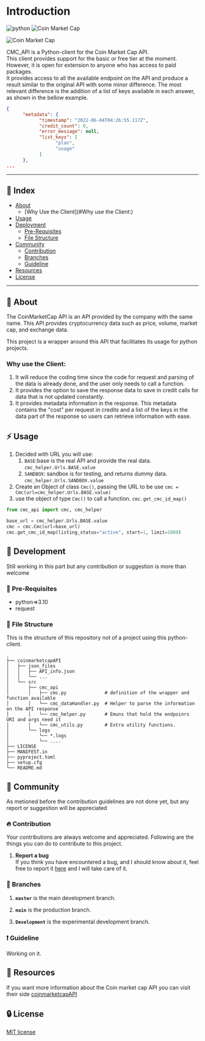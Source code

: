 # Introduction

[//]: # (![bumpver]&#40;https://img.shields.io/badge/unitest-code?style=for-the-badge&logo=python&logoColor=gray&color=ffffff&#41; )
![python](https://img.shields.io/badge/Python-3.10-blue?style=for-the-badge&logo=python&logoColor=blue&color=ffffff&labelColor=purple)
![Coin Market Cap](https://img.shields.io/badge/coinmarketcap-Code?style=for-the-badge&logo=coinmarketcap&logoColor=gray&color=ffffff)

[//]: # (![Coin Market Cap]&#40;https://img.shields.io/badge/CMC_API-{{version}}-purple?style=for-the-badge&logoColor=gray&color=ffffff&labelColor=purple&#41;)
![Coin Market Cap][1]

[1]:https://img.shields.io/badge/CMC_API--version---purple?style=for-the-badge&logoColor=gray&color=ffffff&labelColor=purple

CMC_API is a Python-client for the Coin Market Cap API.   
This client provides support for the basic or free tier at the moment.
However, it is open for extension to anyone who has access to paid packages.  
It provides access to all the available endpoint on the API and produce a result similar to the original API with some 
minor difference. 
The most relevant difference is the addition of a list of keys available in each answer, as shown in the bellow example.

```json
{
      "metadata": {
            "timestamp": "2022-06-04T04:26:55.117Z",
            "credit_count": 0,
            "error_message": null,
            "list_keys": [
                  "plan",
                  "usage"
            ]
      },
...
```


[//]: # (- Add your project logo.)

[//]: # (- Write a short introduction to the project.)

[//]: # (- If you are using badges, add them here.)

----------------------------------------
## :ledger: Index

- [About](#beginner-about)
  - [Why Use the Client](#Why use the Client:)
- [Usage](#zap-usage)
- [Deployment](#rocket-deployment)  
  - [Pre-Requisites](#Pre-Requisites)
  - [File Structure](#File-Structure)
- [Community](#cherry_blossom-community)
  - [Contribution](#fire-contribution)
  - [Branches](#cactus-branches)
  - [Guideline](#exclamation-guideline)  
- [Resources](#page_facing_up-resources)
- [License](#lock-license)
----------------------------------------
##  :beginner: About
The CoinMarketCap API is an API provided by the company with the same name. This API provides cryptocurrency data such as price, volume, market cap, and exchange data.

This project is a wrapper around this API that facilitates its usage for python projects.

### Why use the Client:

1. It will reduce the coding time since the code for request and parsing of the data is already done, and the user only needs to call a function. 
2. It provides the option to save the response data to save in credit calls for data that is not updated constantly.
3. It provides metadata information in the response. This metadata contains the "cost" per request in credits and a list of the keys in the data part of the response so users can retrieve information with ease.

## :zap: Usage
1. Decided with URL you will use:
   1. `BASE`:base is the real API and provide the real 
   data. `cmc_helper.Urls.BASE.value`
   2. `SANDBOX`: sandbox is for testing, and returns dummy data. `cmc_helper.Urls.SANDBOX.value`
2. Create an Object of class `Cmc()`, passing the URL to be use `cmc = Cmc(url=cmc_helper.Urls.BASE.value)`
3. use the object of type `Cmc()` to call a function. `cmc.get_cmc_id_map()`

```python
from cmc_api import cmc, cmc_helper

base_url = cmc_helper.Urls.BASE.value
cmc = cmc.Cmc(url=base_url)
cmc.get_cmc_id_map(listing_status="active", start=1, limit=1000)
```

##  :wrench: Development
Still working in this part but any contribution or suggestion is more than welcome

### :notebook: Pre-Requisites
- python=>3.10
- request

[//]: # (###  :nut_and_bolt: Development Environment)

[//]: # (Write about setting up the working environment for your project.)

[//]: # (- How to download the project...)

[//]: # (- How to install dependencies...)


###  :file_folder: File Structure
This is the structure of this repository not of a project using this python-client.

```
.
├── coinmarketcapAPI
│   ├── json_files
│   │   ├── API_info.json
│   │   └── ...
│   └── src
│       ├── cmc_api
│       │   ├── cmc.py              # definition of the wrapper and function available
│       │   └── cmc_dataHandler.py  # Helper to parse the information on the API response
│       │   └── cmc_helper.py       # Emuns that hold the endpoinrs URI and args need it
│       │   └── cmc_utils.py        # Extra utility functions.
│       └── logs
│           └── *.logs
│           └── ....
├── LICENSE
├── MANIFEST.in
├── pyproject.toml
├── setup.cfg
└── README.md
```

[//]: # ()
[//]: # (| No | File Name | Details )

[//]: # (|----|------------|-------|)

[//]: # (| 1  | index | Entry point)



## :cherry_blossom: Community

As metioned before the contribution guidelines are not done yet, but any report or suggestion will be appreciated 

 ###  :fire: Contribution

 Your contributions are always welcome and appreciated. Following are the things you can do to contribute to this project.

 1. **Report a bug** <br>
 If you think you have encountered a bug, and I should know about it, feel free to report it 
[here](https://github.com/CubeVic/coinmarketcapAPI/issues) and I will take care of it.


 ### :cactus: Branches

1. **`master`** is the main development branch.

2. **`main`** is the production branch.
3. **`Development`** is the experimental development branch.


### :exclamation: Guideline
Working on it.

[//]: # (## :question: FAQ)

[//]: # (You can optionally add a FAQ section about the project.)

##  :page_facing_up: Resources
If you want more information about the Coin market cap API you can visit their side [coinmarketcapAPI](https://coinmarketcap.com/api/documentation/v1/)

[//]: # (##  :camera: Gallery)

[//]: # (Pictures of your project.)

[//]: # (## :star2: Credit/Acknowledgment)

[//]: # (Credit the authors here.)

##  :lock: License
[MIT license]()